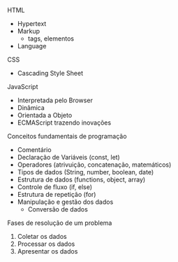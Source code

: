 HTML
- Hypertext
- Markup
  - tags, elementos
- Language

CSS
- Cascading Style Sheet

JavaScript
- Interpretada pelo Browser
- Dinâmica
- Orientada a Objeto
- ECMAScript trazendo inovações

Conceitos fundamentais de programação

- Comentário
- Declaração de Variáveis (const, let)
- Operadores (atrivuição, concatenação, matemáticos)
- Tipos de dados (String, number, boolean, date)
- Estrutura de dados (functions, object, array)
- Controle de fluxo (if, else)
- Estrutura de repetição (for)
- Manipulação e gestão dos dados  
  - Conversão de dados



Fases de resolução de um problema
01. Coletar os dados
02. Processar os dados
03. Apresentar os dados